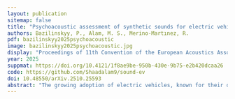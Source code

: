 ```yaml
---
layout: publication
sitemap: false
title: "Psychoacoustic assessment of synthetic sounds for electric vehicles in a virtual reality experiment"
authors: Bazilinskyy, P., Alam, M. S., Merino-Martınez, R.
pdf: bazilinskyy2025psychoacoustic
image: bazilinskyy2025psychoacoustic.jpg
display: "Proceedings of 11th Convention of the European Acoustics Association (Euronoise). Malaga, Spain"
year: 2025
suppmat: https://doi.org/10.4121/1f8ae9be-950b-430e-9b75-e2b420dcaa26
code: https://github.com/Shaadalam9/sound-ev
doi: 10.48550/arXiv.2510.25593
abstract: "The growing adoption of electric vehicles, known for their quieter operation compared to internal combustion engine vehicles, raises concerns about their detectability, particularly for vulnerable road users. To address this, regulations mandate the inclusion of exterior sound signals for electric vehicles, specifying minimum sound pressure levels at low speeds. These synthetic exterior sounds are often used in noisy urban environments, creating the challenge of enhancing detectability without introducing excessive noise annoyance. This study investigates the design of synthetic exterior sound signals that balance high noticeability with low annoyance. An audiovisual experiment with 14 participants was conducted using 15 virtual reality scenarios featuring a passing car. The scenarios included various sound signals, such as pure, intermittent, and complex tones at different frequencies. Two baseline cases, a diesel engine and only tyre noise, were also tested. Participants rated sounds for annoyance, noticeability, and informativeness using 11-point ICBEN scales. The findings highlight how psychoacoustic sound quality metrics predict annoyance ratings better than conventional sound metrics, providing insight into optimising sound design for electric vehicles. By improving pedestrian safety while minimising noise pollution, this research supports the development of effective and user-friendly exterior sound standards for electric vehicles."
---
```

